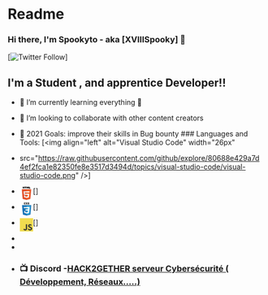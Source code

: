 # Readme

### Hi there, I'm Spookyto - aka [XVIIISpooky] 👋 
[![Twitter Follow](https://img.shields.io/twitter/follow/XVIIISpooky?color=1DA1F2&logo=twitter&style=for-the-badge)] 

## I'm a Student , and  apprentice Developer!!
- 🌱 I’m currently learning everything 🤣 
- 👯 I’m looking to collaborate with other content creators 
- 🥅 2021 Goals: improve their skills in Bug bounty ### Languages and Tools: [<img align="left" alt="Visual Studio Code" width="26px" 

- src="https://raw.githubusercontent.com/github/explore/80688e429a7d4ef2fca1e82350fe8e3517d3494d/topics/visual-studio-code/visual-studio-code.png" />] 
- [<img align="left" alt="HTML5" width="26px" src="https://raw.githubusercontent.com/github/explore/80688e429a7d4ef2fca1e82350fe8e3517d3494d/topics/html/html.png" />] 
- [<img align="left" alt="CSS3" width="26px" src="https://raw.githubusercontent.com/github/explore/80688e429a7d4ef2fca1e82350fe8e3517d3494d/topics/css/css.png" />] 
- [<img align="left" alt="JavaScript" width="26px" src="https://raw.githubusercontent.com/github/explore/80688e429a7d4ef2fca1e82350fe8e3517d3494d/topics/javascript/javascript.png" />] <br />
-  <br /> 
- 
- ### 📺 Discord -[HACK2GETHER serveur  Cybersécurité ( Développement, Réseaux.....)](https://discord.gg/K5cVECrMYs)
